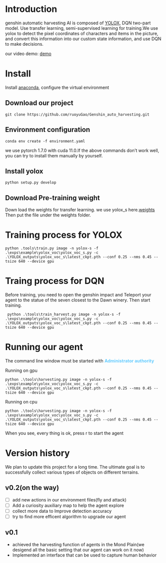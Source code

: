 # Introduction
genshin automatic harvesting AI is composed of [YOLOX](https://github.com/Megvii-BaseDetection/YOLOX), DQN two-part model. Use transfer learning, semi-supervised learning for training.We use yolox to detect the pixel coordinates of characters and items in the picture, and convert this information into our custom state information, and use DQN to make decisions.

our video demo: [demo](https://www.bilibili.com/video/BV1Kb4y1v7Zx?spm_id_from=333.999.0.0)

# Install
Install [anaconda](https://www.anaconda.com/products/individual#Downloads), configure the virtual environment

## Download our project
```shell
git clone https://github.com/ruoyuGao/Genshin_auto_harvesting.git
```
## Environment configuration
```shell
conda env create -f environment.yaml
```
we use pytorch 1.7.0 with cuda 11.0.If the above commands don’t work well, you can try to install them manually by yourself.
## Install yolox
```shell
python setup.py develop
```

## Download Pre-training weight 
Down load the weights for transfer learning. we use yolox_s here.[weights](https://github.com/Megvii-BaseDetection/YOLOX/releases/download/0.1.1rc0/yolox_s.pth)
Then  put the file under the weights folder.

# Training process for YOLOX

```shell
python .tools\train.py image -n yolox-s -f .\exps\example\yolox_voc\yolox_voc_s.py -c .\YOLOX_outputs\yolox_voc_s\latest_ckpt.pth --conf 0.25 --nms 0.45 --tsize 640 --device gpu 
```

# Traing process for DQN
Before training, you need to open the genshin impact and Teleport your agent to the statue of the seven closest to the Dawn winery. Then start training.
```shell
 python .\tools\train_harvest.py image -n yolox-s -f .\exps\example\yolox_voc\yolox_voc_s.py -c .\YOLOX_outputs\yolox_voc_s\latest_ckpt.pth --conf 0.25 --nms 0.45 --tsize 640 --device gpu 
```

# Running our agent
The command line window must be started with <font color=#66CCFF>**Administrator authority**</font>

Running on gpu
```shell
python .\tools\harvesting.py image -n yolox-s -f .\exps\example\yolox_voc\yolox_voc_s.py -c .\YOLOX_outputs\yolox_voc_s\latest_ckpt.pth --conf 0.25 --nms 0.45 --tsize 640 --device gpu 
```
Running on cpu
```shell
python .\tools\harvesting.py image -n yolox-s -f .\exps\example\yolox_voc\yolox_voc_s.py -c .\YOLOX_outputs\yolox_voc_s\latest_ckpt.pth --conf 0.25 --nms 0.45 --tsize 640 --device gpu 
```
When you see, every thing is ok, press r to start the agent

# Version history
We plan to update this project for a long time. The ultimate goal is to successfully collect various types of objects on different terrains.

## v0.2(on the way)

 - [ ] add new actions in our environment files(fly and attack)
 - [ ] Add a curiosity auxiliary map to help the agent explore
 - [ ] collect more data to Improve detection accuracy
 - [ ] try to find more efficent algorithm to upgrade our agent

## v0.1
 - achieved the harvesting function of agents in the Mond Plain(we desigend all the basic setting that our agent can work on it now)
 - Implemented an interface that can be used to capture human behavior

